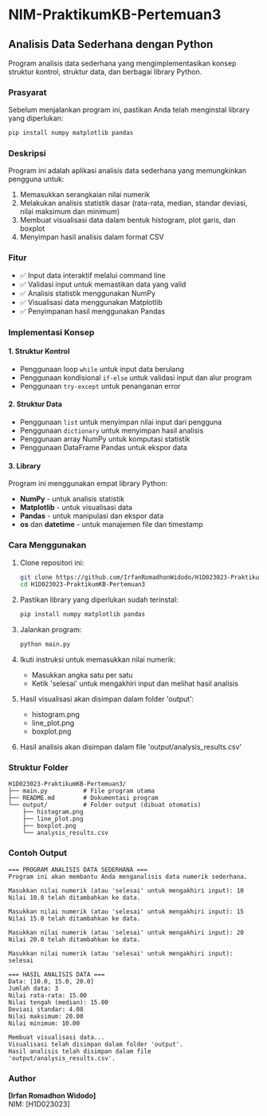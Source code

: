 # NIM-PraktikumKB-Pertemuan3

## Analisis Data Sederhana dengan Python

Program analisis data sederhana yang mengimplementasikan konsep struktur kontrol, struktur data, dan berbagai library Python.

### Prasyarat

Sebelum menjalankan program ini, pastikan Anda telah menginstal library yang diperlukan:

```bash
pip install numpy matplotlib pandas
```

### Deskripsi

Program ini adalah aplikasi analisis data sederhana yang memungkinkan pengguna untuk:

1. Memasukkan serangkaian nilai numerik
2. Melakukan analisis statistik dasar (rata-rata, median, standar deviasi, nilai maksimum dan minimum)
3. Membuat visualisasi data dalam bentuk histogram, plot garis, dan boxplot
4. Menyimpan hasil analisis dalam format CSV

### Fitur

- ✅ Input data interaktif melalui command line
- ✅ Validasi input untuk memastikan data yang valid
- ✅ Analisis statistik menggunakan NumPy
- ✅ Visualisasi data menggunakan Matplotlib
- ✅ Penyimpanan hasil menggunakan Pandas

### Implementasi Konsep

#### 1. Struktur Kontrol

- Penggunaan loop `while` untuk input data berulang
- Penggunaan kondisional `if-else` untuk validasi input dan alur program
- Penggunaan `try-except` untuk penanganan error

#### 2. Struktur Data

- Penggunaan `list` untuk menyimpan nilai input dari pengguna
- Penggunaan `dictionary` untuk menyimpan hasil analisis
- Penggunaan array NumPy untuk komputasi statistik
- Penggunaan DataFrame Pandas untuk ekspor data

#### 3. Library

Program ini menggunakan empat library Python:

- **NumPy** - untuk analisis statistik
- **Matplotlib** - untuk visualisasi data
- **Pandas** - untuk manipulasi dan ekspor data
- **os** dan **datetime** - untuk manajemen file dan timestamp

### Cara Menggunakan

1. Clone repositori ini:

   ```bash
   git clone https://github.com/IrfanRomadhonWidodo/H1D023023-PraktikumKB-Pertemuan3.git
   cd H1D023023-PraktikumKB-Pertemuan3
   ```

2. Pastikan library yang diperlukan sudah terinstal:

   ```bash
   pip install numpy matplotlib pandas
   ```

3. Jalankan program:

   ```bash
   python main.py
   ```

4. Ikuti instruksi untuk memasukkan nilai numerik:

   - Masukkan angka satu per satu
   - Ketik 'selesai' untuk mengakhiri input dan melihat hasil analisis

5. Hasil visualisasi akan disimpan dalam folder 'output':

   - histogram.png
   - line_plot.png
   - boxplot.png

6. Hasil analisis akan disimpan dalam file 'output/analysis_results.csv'

### Struktur Folder

```
H1D023023-PraktikumKB-Pertemuan3/
├── main.py          # File program utama
├── README.md        # Dokumentasi program
└── output/          # Folder output (dibuat otomatis)
    ├── histogram.png
    ├── line_plot.png
    ├── boxplot.png
    └── analysis_results.csv
```

### Contoh Output

```
=== PROGRAM ANALISIS DATA SEDERHANA ===
Program ini akan membantu Anda menganalisis data numerik sederhana.

Masukkan nilai numerik (atau 'selesai' untuk mengakhiri input): 10
Nilai 10.0 telah ditambahkan ke data.

Masukkan nilai numerik (atau 'selesai' untuk mengakhiri input): 15
Nilai 15.0 telah ditambahkan ke data.

Masukkan nilai numerik (atau 'selesai' untuk mengakhiri input): 20
Nilai 20.0 telah ditambahkan ke data.

Masukkan nilai numerik (atau 'selesai' untuk mengakhiri input): selesai

=== HASIL ANALISIS DATA ===
Data: [10.0, 15.0, 20.0]
Jumlah data: 3
Nilai rata-rata: 15.00
Nilai tengah (median): 15.00
Deviasi standar: 4.08
Nilai maksimum: 20.00
Nilai minimum: 10.00

Membuat visualisasi data...
Visualisasi telah disimpan dalam folder 'output'.
Hasil analisis telah disimpan dalam file 'output/analysis_results.csv'.
```

### Author

**[Irfan Romadhon Widodo]**  
NIM: [H1D023023]

